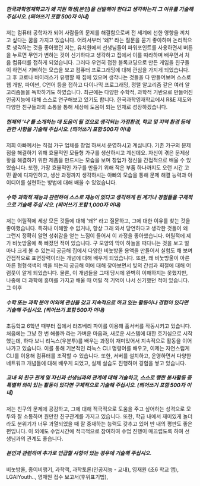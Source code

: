 
##### 한국과학영재학교가 왜 지원 학생(본인)을 선발해야 한다고 생각하는지 그 이유를 기술해 주십시오. (띄어쓰기 포함 500자 이내)
저는 컴퓨터 공학자가 되어 사람들의 문제를 해결함으로써 전 세계에 선한 영향을 끼치고 싶다는 꿈을 가지고 있습니다. 어려서부터 '왜?' 라는 질문을 묻기 좋아하며 논리적으로 생각하는 것을 좋아했던 저는, 유치원에서 선생님들이 파워포인트를 사용하면서 버튼을 누르면 무언가 변하는 것이 신기하다고 생각하고 집에서 이를 따라하며 배우면서 처음 컴퓨터를 접하게 되었습니다. 그러다 우연히 접한 블록코딩으로 만든 게임을 친구들이 하면서 기뻐하는 모습을 보고 컴퓨터 프로그래밍에 대해 관심을 가지게 되었습니다. 그 후 코로나 바이러스가 유행할 때 집에 있으며 생각나는 것들을 다 만들어보며 스스로 웹 개발, 파이썬, C언어 등을 접하고 다이나믹 프로그래밍, 정렬 알고리즘 같은 여러 알고리즘들을 독학하기도 하였습니다. 최근에는 다양한 수학적, 과학적 기반으로 만들어진 인공지능에 대해 스스로 연구해보고 있기도 합니다. 한국과학영재학교에서 R&E 제도와 다양한 친구들과의 소통을 통해 세상에 도움이 되는 인재로 성장하겠습니다. 

##### 현재의 ‘나’를 소개하는 데 도움이 될 것으로 생각되는 가정환경, 학교 및 지역 환경 등에 관한 사항을 기술해 주십시오. (띄어쓰기 포함 500자 이내)
저희 아빠께서는 직접 가구 업체를 창업 하셔서 운영하시고 계십니다. 기존 가구의 문제점을 해결하기 위해 효율적인 모듈형 가구를 생산하시고 계신데요. 자신이 겪은 문제상황을 해결하기 위한 제품을 만드시는 모습을 보며 창업가 정신을 간접적으로 배울 수 있었습니다. 또한, 가장 효율적인 가구를 만들기 위해 작은 부품 하나까지도 오랜 시간 고민 끝에 디자인하고, 생산 과정까지 생각하시는 아빠의 모습을 통해 문제 해결 능력과 아이디어를 실현하는 방법에 대해 배울 수 있었습니다. 

##### 수학·과학적 재능과 관련하여 스스로 재능이 있다고 생각하게 된 계기나 경험들을 구체적으로 기술해 주십 시오. (띄어쓰기 포함 1,000자 이내)
저는 어릴적에 세상 모든 것들에 대해 '왜?' 라고 질문하고, 그에 대한 이유를 찾는 것을 좋아했습니다. 특히나 이해할 수 없거나, 항상 그래 와서 당연하다고 생각한 것들이 왜 그런지 정확히 알면 성취감을 얻는 느낌이 들어서 이 과정을 좋아했습니다. 어릴적에 제가 비눗방울에 푹 빠졌던 적이 있습니다. 구 모양의 막이 하늘을 떠다니는 것을 보고 얼마나 크게 불 수 있는지 궁금해 집에서 다양한 비눗방울 용액을 만들어서 실험도 해 보며 간접적으로 표면장력이라는 개념에 대해 배우게 되었습니다. 또한, 왜 비눗방울이 아른아른 형형색색의 색을 띄는지 궁금해 이에 대해 찾아보면서 빛의 간섭과 회절에 대해 어렴풋이 알게 되었습니다. 물론, 이 개념들을 그때 당시에 완벽히 이해하지는 못했지만, 나중에 더 과학에 흥미를 가지고 배울 때 어릴 적 기억이 나서 신기했던 적이 있습니다. 
그 이후 

   
##### 수학 또는 과학 분야 이외에 관심을 갖고 지속적으로 하고 있는 활동이나 경험이 있다면 기술해 주십시오. (띄어쓰기 포함 500자 이내)
초등학교 6학년 때부터 집에서 라즈베리 파이를 이용해 홈서버를 작동시키고 있습니다. 처음에는 그냥 한 번 해볼까 라는 가벼운 마음과, 새로운 시스템에 대한 호기심으로 시작했는데, 하다 보니 리눅스(우분투)를 배우는 과정이 재미있어서 지속적으로 활동을 이어나가고 있습니다. 이를 통해 기본적인 리눅스 CLI 명령어를 배우고, 이제는 자연스럽게 CLI를 이용해 컴퓨터를 조작할 수 있습니다. 또한, 서버를 설치하고, 운영하면서 다양한 네트워크 개념들에 대해 배우게 되었고, 실제 실습도 진행하며 경험을 쌓고 있습니다. 
   
##### 교내·외 친구 관계 및 자신과 선생님과의 관계에 대해 기술하고, 스스로 행한 봉사활동 중 특별히 의미 있는 활동이 있다면 구체적으로 기술해 주십시오. (띄어쓰기 포함 500자 이내)
저는 친구의 문제에 공감하고, 그에 대해 적극적으로 도움을 주고 싶어하는 성격으로 모두와 잘 소통하며 원만한 친구관계를 가지고 있습니다. 또한, 학급 내에서 재미있게 놀더라도 분위기가 너무 과열되었을 때 잘 중재하는 능력도 갖추고 있어 반 내의 평판도 좋은 편입니다. 이 외에도 수업시간에 적극적으로 참여하여 수업 진행이 매끄럽도록 하여 선생님과의 관계도 좋습니다. 

##### 본인과 관련하여 추가로 언급할 사항이 있는 경우에 기술해 주십시오.

비눗방울, 종이비행기, 과학책, 과학토론(인공지능 - 교내), 영재원 (초6 학교 앱), LGAIYouth.., 영재원 접수 보고서(후위표기법), 